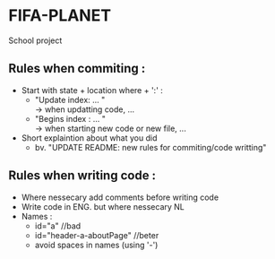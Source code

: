 # FIFA-PLANET
School project

## Rules when commiting : 
* Start with state + location where + ':' :
    - "Update index: ... " \
        -> when updatting code, ...
    - "Begins index : ... " \
        -> when starting new code or new file, ...
* Short explaintion about what you did 
    - bv. "UPDATE README: new rules for commiting/code writting" 

## Rules when writing code :
* Where nessecary add comments before writing code 
* Write code in ENG. but where nessecary NL
* Names :
    - id="a" //bad 
    - id="header-a-aboutPage" //beter 
    - avoid spaces in names (using '-')
